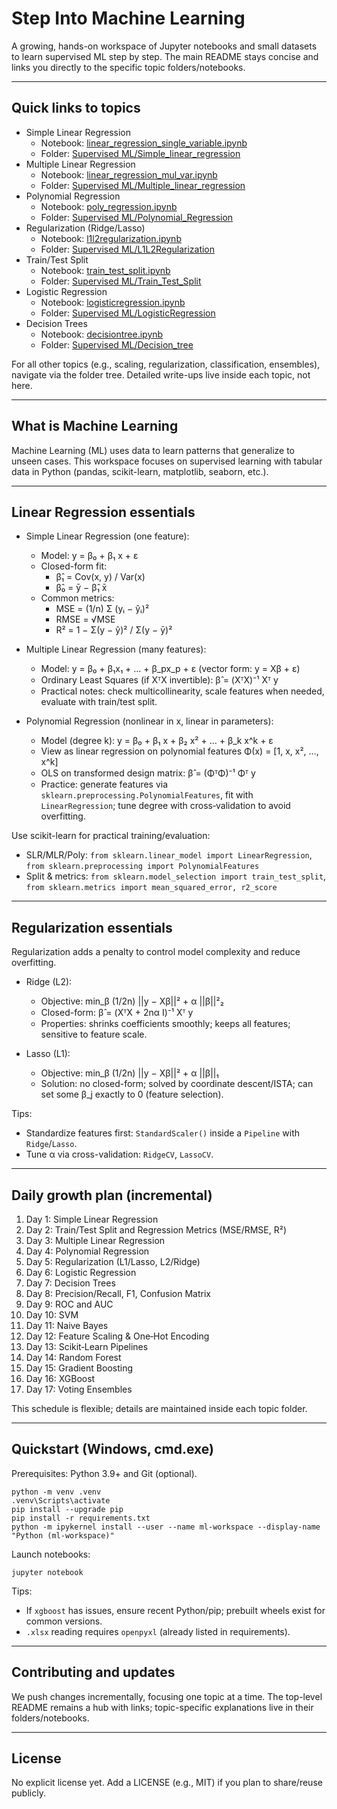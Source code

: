 # Step Into Machine Learning

A growing, hands-on workspace of Jupyter notebooks and small datasets to learn supervised ML step by step. The main README stays concise and links you directly to the specific topic folders/notebooks.

---

## Quick links to topics

- Simple Linear Regression
  - Notebook: [linear_regression_single_variable.ipynb](Supervised%20ML/Simple_linear_regression/linear_regression_single_variable.ipynb)
  - Folder: [Supervised ML/Simple_linear_regression](Supervised%20ML/Simple_linear_regression/)
- Multiple Linear Regression
  - Notebook: [linear_regression_mul_var.ipynb](Supervised%20ML/Multiple_linear_regression/linear_regression_mul_var.ipynb)
  - Folder: [Supervised ML/Multiple_linear_regression](Supervised%20ML/Multiple_linear_regression/)
- Polynomial Regression
  - Notebook: [poly_regression.ipynb](Supervised%20ML/Polynomial_Regression/poly_regression.ipynb)
  - Folder: [Supervised ML/Polynomial_Regression](Supervised%20ML/Polynomial_Regression/)
- Regularization (Ridge/Lasso)
  - Notebook: [l1l2regularization.ipynb](Supervised%20ML/L1L2Regularization/l1l2regularization.ipynb)
  - Folder: [Supervised ML/L1L2Regularization](Supervised%20ML/L1L2Regularization/)
- Train/Test Split
  - Notebook: [train_test_split.ipynb](Supervised%20ML/Train_Test_Split/train_test_split.ipynb)
  - Folder: [Supervised ML/Train_Test_Split](Supervised%20ML/Train_Test_Split/)
- Logistic Regression
  - Notebook: [logisticregression.ipynb](Supervised%20ML/LogisticRegression/logisticregression.ipynb)
  - Folder: [Supervised ML/LogisticRegression](Supervised%20ML/LogisticRegression/)
- Decision Trees
  - Notebook: [decisiontree.ipynb](Supervised%20ML/Decision_tree/decisiontree.ipynb)
  - Folder: [Supervised ML/Decision_tree](Supervised%20ML/Decision_tree/)

For all other topics (e.g., scaling, regularization, classification, ensembles), navigate via the folder tree. Detailed write-ups live inside each topic, not here.

---

## What is Machine Learning 

Machine Learning (ML) uses data to learn patterns that generalize to unseen cases. This workspace focuses on supervised learning with tabular data in Python (pandas, scikit-learn, matplotlib, seaborn, etc.).

---

## Linear Regression essentials 

- Simple Linear Regression (one feature):
  - Model: y = β₀ + β₁ x + ε
  - Closed-form fit:
    - β̂₁ = Cov(x, y) / Var(x)
    - β̂₀ = ȳ − β̂₁ x̄
  - Common metrics:
    - MSE = (1/n) Σ (yᵢ − ŷᵢ)²
    - RMSE = √MSE
    - R² = 1 − Σ(y − ŷ)² / Σ(y − ȳ)²

- Multiple Linear Regression (many features):
  - Model: y = β₀ + β₁x₁ + … + β_px_p + ε (vector form: y = Xβ + ε)
  - Ordinary Least Squares (if XᵀX invertible): β̂ = (XᵀX)⁻¹ Xᵀ y
  - Practical notes: check multicollinearity, scale features when needed, evaluate with train/test split.

- Polynomial Regression (nonlinear in x, linear in parameters):
  - Model (degree k): y = β₀ + β₁ x + β₂ x² + … + β_k x^k + ε
  - View as linear regression on polynomial features Φ(x) = [1, x, x², …, x^k]
  - OLS on transformed design matrix: β̂ = (ΦᵀΦ)⁻¹ Φᵀ y
  - Practice: generate features via `sklearn.preprocessing.PolynomialFeatures`, fit with `LinearRegression`; tune degree with cross‑validation to avoid overfitting.

Use scikit-learn for practical training/evaluation:
- SLR/MLR/Poly: `from sklearn.linear_model import LinearRegression`, `from sklearn.preprocessing import PolynomialFeatures`
- Split & metrics: `from sklearn.model_selection import train_test_split`, `from sklearn.metrics import mean_squared_error, r2_score`

---

## Regularization essentials

Regularization adds a penalty to control model complexity and reduce overfitting.

- Ridge (L2):
  - Objective: min_β (1/2n) ||y − Xβ||² + α ||β||²₂
  - Closed-form: β̂ = (XᵀX + 2nα I)⁻¹ Xᵀ y
  - Properties: shrinks coefficients smoothly; keeps all features; sensitive to feature scale.

- Lasso (L1):
  - Objective: min_β (1/2n) ||y − Xβ||² + α ||β||₁
  - Solution: no closed-form; solved by coordinate descent/ISTA; can set some β_j exactly to 0 (feature selection).

Tips:
- Standardize features first: `StandardScaler()` inside a `Pipeline` with `Ridge`/`Lasso`.
- Tune α via cross-validation: `RidgeCV`, `LassoCV`.

---

## Daily growth plan (incremental)

1) Day 1: Simple Linear Regression
2) Day 2: Train/Test Split and Regression Metrics (MSE/RMSE, R²)
3) Day 3: Multiple Linear Regression
4) Day 4: Polynomial Regression
5) Day 5: Regularization (L1/Lasso, L2/Ridge)
6) Day 6: Logistic Regression
7) Day 7: Decision Trees
8) Day 8: Precision/Recall, F1, Confusion Matrix
9) Day 9: ROC and AUC
10) Day 10: SVM
11) Day 11: Naive Bayes
12) Day 12: Feature Scaling & One‑Hot Encoding
13) Day 13: Scikit‑Learn Pipelines
14) Day 14: Random Forest
15) Day 15: Gradient Boosting
16) Day 16: XGBoost
17) Day 17: Voting Ensembles

This schedule is flexible; details are maintained inside each topic folder.

---

## Quickstart (Windows, cmd.exe)

Prerequisites: Python 3.9+ and Git (optional).

```batch
python -m venv .venv
.venv\Scripts\activate
pip install --upgrade pip
pip install -r requirements.txt
python -m ipykernel install --user --name ml-workspace --display-name "Python (ml-workspace)"
```

Launch notebooks:

```batch
jupyter notebook
```

Tips:
- If `xgboost` has issues, ensure recent Python/pip; prebuilt wheels exist for common versions.
- `.xlsx` reading requires `openpyxl` (already listed in requirements).

---

## Contributing and updates

We push changes incrementally, focusing one topic at a time. The top-level README remains a hub with links; topic-specific explanations live in their folders/notebooks.

---

## License

No explicit license yet. Add a LICENSE (e.g., MIT) if you plan to share/reuse publicly.
